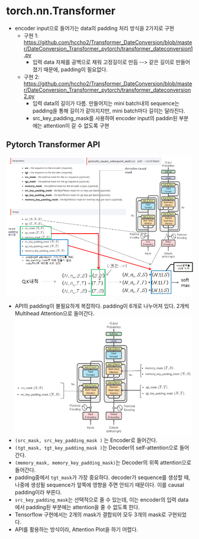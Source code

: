 # torch.nn.Transformer
- encoder input으로 들어가는 data의 padding 처리 방식을 2가지로 구현
	* 구현 1: <https://github.com/hccho2/Transformer_DateConversion/blob/master/DateConversion_Transformer_pytorch/transformer_dateconversion1.py>
		- 입력 data 자체를 공백으로 채워 고정길이로 만듬 --> 같은 길이로 만들어졌기 때문에, padding이 필요없다.
	* 구현 2: <https://github.com/hccho2/Transformer_DateConversion/blob/master/DateConversion_Transformer_pytorch/transformer_dateconversion2.py>
		- 입력 data의 길이가 다름. 만들어지는 mini batch내의 sequence는 padding을 통해 길이가 같아지지만, mini batch마다 길이는 달라진다.
		- src_key_padding_mask를 사용하여 encoder input의 paddin된 부분에는 attention이 갈 수 없도록 구현


## Pytorch Transformer API
![torch_transformer](./torch_transformer.png)
- API의 padding이 불필요하게 복잡하다. padding이 6개로 나누어져 있다. 2개씩 Multihead Attention으로 들어간다. 
![torch_transformer_mask](./torch_transformer_mask.png)
- `(src_mask, src_key_padding_mask )` 는 Encoder로 들어간다.
- `(tgt_mask, tgt_key_padding_mask )`는 Decoder의 self-attention으로 들어간다.
- `(memory_mask, memory_key_padding_mask)`는 Decoder의 위쪽 attention으로 들어간다.
- padding중에서 `tgt_mask`가 가장 중요하다. decoder가 sequence를 생성할 때, 나중에 생성될 sequence가 앞쪽에 영향을 주면 안되기 때문이다. 이를 causal padding이라 부른다.
- `src_key_padding_mask`는 선택적으로 줄 수 있는데, 이는 encoder의 입력 data에서 padding된 부분에는 attention을 줄 수 없도록 한다.
- Tensorflow 구현에서는 2개의 mask가 결합되어 모두 3개의 mask로 구현되었다.
- API를 활용하는 방식이라, Attention Plot을 하기 어렵다.

